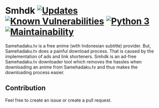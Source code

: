 # Smhdk [![Updates](https://pyup.io/repos/github/p4kl0nc4t/Smhdk/shield.svg)](https://pyup.io/repos/github/p4kl0nc4t/Smhdk/) [![Known Vulnerabilities](https://snyk.io/test/github/p4kl0nc4t/Smhdk/badge.svg)](https://snyk.io/test/github/p4kl0nc4t/Smhdk)   [![Python 3](https://pyup.io/repos/github/p4kl0nc4t/Smhdk/python-3-shield.svg)](https://pyup.io/repos/github/p4kl0nc4t/Smhdk/) [![Maintainability](https://api.codeclimate.com/v1/badges/d0352a71d310d0be9a84/maintainability)](https://codeclimate.com/github/p4kl0nc4t/Smhdk/maintainability)

Samehadaku.tv is a free anime (with Indonesian subtitle) provider. But, Samehadaku.tv does a painful download process. That is caused by the implementation of ads and link shorteners. Smhdk is an ad-free Samehadaku.tv downloader tool which removes the hassles when downloading an anime from Samehadaku.tv and thus makes the downloading process easier.

## Contribution
Feel free to create an issue or create a pull request.
